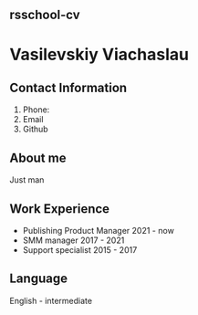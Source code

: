 
## rsschool-cv
# Vasilevskiy Viachaslau

## Contact Information
1. Phone:
2. Email 
3. Github

## About me
Just man

## Work Experience
* Publishing Product Manager 2021 - now
* SMM manager  2017 - 2021
* Support specialist 2015 - 2017

## Language 
English - intermediate



